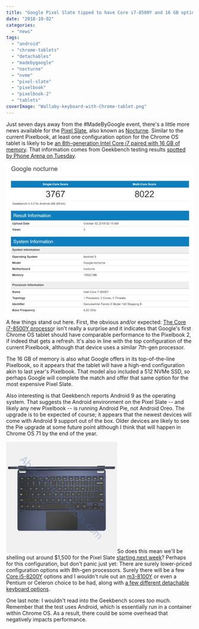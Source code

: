 ```yaml
---
title: "Google Pixel Slate tipped to have Core i7-8500Y and 16 GB option, running Android 9"
date: "2018-10-02"
categories: 
  - "news"
tags: 
  - "android"
  - "chrome-tablets"
  - "detachables"
  - "madebygoogle"
  - "nocturne"
  - "nvme"
  - "pixel-slate"
  - "pixelbook"
  - "pixelbook-2"
  - "tablets"
coverImage: "Wallaby-keyboard-with-Chrome-tablet.png"
---
```


Just seven days away from the #MadeByGoogle event, there's a little more news available for the [Pixel Slate](https://www.aboutchromebooks.com/news/pixel-slate-nocturne-tablet-dual-boot-windows-10-linux/), also known as [Nocturne](https://www.aboutchromebooks.com/news/first-look-chrome-os-pixelbook-tablet-nocturne-madebygoogle/). Similar to the current Pixelbook, at least one configuration option for the Chrome OS tablet is likely to be [an 8th-generation Intel Core i7 paired with 16 GB of memory](https://browser.geekbench.com/v4/cpu/10165890). That information comes from Geekbench testing results [spotted by Phone Arena on Tuesday](https://www.phonearena.com/news/google-pixel-slate-benchmark-specs-16gb-ram-intel-core-i7_id109467).

[![](images/google-nocturne-pixel-slate-benchmarks.jpg)](https://www.aboutchromebooks.com/news/google-pixel-slate-nocturne-specifications-android-9/attachment/google-nocturne-pixel-slate-benchmarks/)

A few things stand out here. First, the obvious and/or expected: [The Core i7-8500Y processo](https://ark.intel.com/products/185281/Intel-Core-i7-8500Y-Processor-4M-Cache-up-to-4-20-GHz-)r isn't really a surprise and it indicates that Google's first Chrome OS tablet should have comparable performance to the Pixelbook 2, if indeed that gets a refresh. It's also in line with the top configuration of the current Pixelbook, although that device uses a similar 7th-gen processor.

The 16 GB of memory is also what Google offers in its top-of-the-line Pixelbook, so it appears that the tablet will have a high-end configuration akin to last year's Pixelbook. That model also included a 512 NVMe SSD, so perhaps Google will complete the match and offer that same option for the most expensive Pixel Slate.

Also interesting is that Geekbench reports Android 9 as the operating system. That suggests the Android environment on the Pixel Slate -- and likely any new Pixelbook -- is running Android Pie, not Android Oreo. The upgrade is to be expected of course; it appears that the newest devices will come with Android 9 support out of the box. Older devices are likely to see the Pie upgrade at some future point although I think that will happen in Chrome OS 71 by the end of the year.

[![](images/Wallaby-keyboard-with-Chrome-tablet-top-300x300.png)](https://www.aboutchromebooks.com/news/brydge-wallaby-goanna-keyboards-for-chrome-os-pixelbook-nocturne-tablets/attachment/wallaby-keyboard-with-chrome-tablet-top/)So does this mean we'll be shelling out around $1,500 for the Pixel Slate [starting next week](https://www.aboutchromebooks.com/news/pixelbook-2-nocturne-release-date-october-9-madebygoogle/)? Perhaps for this configuration, but don't panic just yet: There are surely lower-priced configuration options with 8th-gen processors. Surely there will be a few [Core i5-8200Y](https://ark.intel.com/products/185280/Intel-Core-i5-8200Y-Processor-4M-Cache-up-to-3-90-GHz-) options and I wouldn't rule out an [m3-8100Y](https://ark.intel.com/products/185282/Intel-Core-m3-8100Y-Processor-4M-Cache-up-to-3-40-GHz-) or even a Pentium or Celeron choice to be had, along with [a few different detachable keyboard options](https://www.aboutchromebooks.com/news/interchangeable-chrome-tablet-keyboard-bases-google-assistant-key/).

One last note: I wouldn't read into the Geekbench scores _too_ much. Remember that the test uses Android, which is essentially run in a container within Chrome OS. As a result, there could be some overhead that negatively impacts performance.
